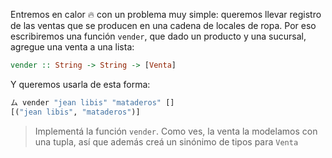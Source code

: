 Entremos en calor :fire: con un problema muy simple: queremos llevar registro de las ventas que se producen en una cadena de locales de ropa. Por eso escribiremos una función `vender`, que dado un producto y una sucursal, agregue una venta a una lista: 

```haskell
vender :: String -> String -> [Venta]
```
Y queremos usarla de esta forma: 

```haskell
ム vender "jean libis" "mataderos" []
[("jean libis", "mataderos")]
```

> Implementá la función `vender`. Como ves, la venta la modelamos con una tupla, así que además creá un sinónimo de tipos para `Venta`


